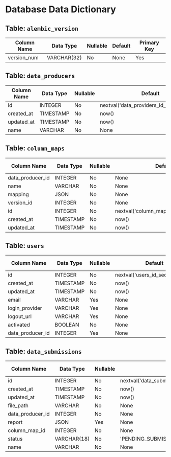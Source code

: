 # Database Data Dictionary

## Table: `alembic_version`

| Column Name | Data Type | Nullable | Default | Primary Key |
|------------|----------|----------|---------|-------------|
| version_num | VARCHAR(32) | No | None | Yes |

## Table: `data_producers`

| Column Name | Data Type | Nullable | Default | Primary Key |
|------------|----------|----------|---------|-------------|
| id | INTEGER | No | nextval('data_providers_id_seq'::regclass) | Yes |
| created_at | TIMESTAMP | No | now() | No |
| updated_at | TIMESTAMP | No | now() | No |
| name | VARCHAR | No | None | No |

## Table: `column_maps`

| Column Name | Data Type | Nullable | Default | Primary Key |
|------------|----------|----------|---------|-------------|
| data_producer_id | INTEGER | No | None | No |
| name | VARCHAR | No | None | No |
| mapping | JSON | No | None | No |
| version_id | INTEGER | No | None | No |
| id | INTEGER | No | nextval('column_maps_id_seq'::regclass) | Yes |
| created_at | TIMESTAMP | No | now() | No |
| updated_at | TIMESTAMP | No | now() | No |

## Table: `users`

| Column Name | Data Type | Nullable | Default | Primary Key |
|------------|----------|----------|---------|-------------|
| id | INTEGER | No | nextval('users_id_seq'::regclass) | Yes |
| created_at | TIMESTAMP | No | now() | No |
| updated_at | TIMESTAMP | No | now() | No |
| email | VARCHAR | Yes | None | No |
| login_provider | VARCHAR | Yes | None | No |
| logout_url | VARCHAR | Yes | None | No |
| activated | BOOLEAN | No | None | No |
| data_producer_id | INTEGER | Yes | None | No |

## Table: `data_submissions`

| Column Name | Data Type | Nullable | Default | Primary Key |
|------------|----------|----------|---------|-------------|
| id | INTEGER | No | nextval('data_submissions_id_seq'::regclass) | Yes |
| created_at | TIMESTAMP | No | now() | No |
| updated_at | TIMESTAMP | No | now() | No |
| file_path | VARCHAR | No | None | No |
| data_producer_id | INTEGER | No | None | No |
| report | JSON | Yes | None | No |
| column_map_id | INTEGER | No | None | No |
| status | VARCHAR(18) | No | 'PENDING_SUBMISSION'::data_submission_status | No |
| name | VARCHAR | No | None | No |

